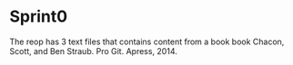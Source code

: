 # Sprint0
The reop has 3 text files that contains content from a book
book Chacon, Scott, and Ben Straub. Pro Git. Apress,
2014.
